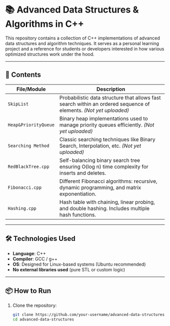# 📚 Advanced Data Structures & Algorithms in C++

This repository contains a collection of C++ implementations of advanced data structures and algorithm techniques. It serves as a personal learning project and a reference for students or developers interested in how various optimized structures work under the hood.

---

## 🚀 Contents

| File/Module         | Description |
|---------------------|-------------|
| `SkipList`          | Probabilistic data structure that allows fast search within an ordered sequence of elements. *(Not yet uploaded)* |
| `Heap&PriorityQueue`| Binary heap implementations used to manage priority queues efficiently. *(Not yet uploaded)* |
| `Searching Method`  | Classic searching techniques like Binary Search, Interpolation, etc. *(Not yet uploaded)* |
| `RedBlackTree.cpp`  | Self-balancing binary search tree ensuring O(log n) time complexity for inserts and deletes. |
| `Fibonacci.cpp`     | Different Fibonacci algorithms: recursive, dynamic programming, and matrix exponentiation. |
| `Hashing.cpp`       | Hash table with chaining, linear probing, and double hashing. Includes multiple hash functions. |

---

## 🛠️ Technologies Used

- **Language**: C++
- **Compiler**: GCC / g++
- **OS**: Designed for Linux-based systems (Ubuntu recommended)
- **No external libraries used** (pure STL or custom logic)

---

## 📦 How to Run

1. Clone the repository:
   ```bash
   git clone https://github.com/your-username/advanced-data-structures.git
   cd advanced-data-structures
